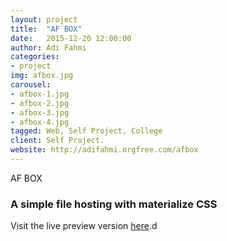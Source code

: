```yaml
---
layout: project
title:  "AF BOX"
date:   2015-12-20 12:00:00
author: Adi Fahmi
categories:
- project
img: afbox.jpg
carousel:
- afbox-1.jpg
- afbox-2.jpg
- afbox-3.jpg
- afbox-4.jpg
tagged: Web, Self Project, College
client: Self Project.
website: http://adifahmi.orgfree.com/afbox
---
```

AF BOX
<h3>A simple file hosting with materialize CSS</h3>
Visit the live preview version <a href="http://adifahmi.orgfree.com/afbox/" target="blank">here</a>.d
